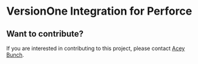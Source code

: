 # VersionOne Integration for Perforce

## Want to contribute?
If you are interested in contributing to this project, please contact [Acey Bunch](mailto:acey.bunch@versionone.com).
